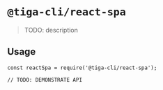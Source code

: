 # `@tiga-cli/react-spa`

> TODO: description

## Usage

```
const reactSpa = require('@tiga-cli/react-spa');

// TODO: DEMONSTRATE API
```
